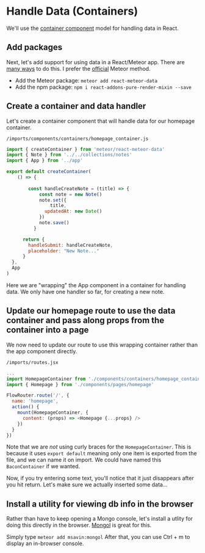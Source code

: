 # Handle Data (Containers)

We'll use the [container component](https://medium.com/@learnreact/container-components-c0e67432e005#.5se1cppmo) model for handling data in React.

## Add packages
Next, let's add support for using data in a React/Meteor app. There are [many ways](https://www.discovermeteor.com/blog/data-loading-react/) to do this.  I prefer the [official](http://guide.meteor.com/react.html) Meteor method.

- Add the Meteor package: ```meteor add react-meteor-data```
- Add the npm package: ```npm i react-addons-pure-render-mixin --save```


## Create a container and data handler 
Let's create a container component that will handle data for our homepage container.

``` /imports/components/containers/homepage_container.js ```

```js
import { createContainer } from 'meteor/react-meteor-data'
import { Note } from '../../collections/notes'
import { App } from '../app'

export default createContainer(
	() => {
		
		const handleCreateNote = (title) => {
			const note = new Note()
			note.set({
				title,
			  updatedAt: new Date()
			})
			note.save()
		  }

	  return {
	  	handleSubmit: handleCreateNote,
        placeholder: "New Note..."
	  }
  },
  App
)
```

Here we are "wrapping" the App component in a container for handling data.  We only have one handler so far, for creating a new note.

## Update our homepage route to use the data container and pass along props from the container into a page

We now need to update our route to use this wrapping container rather than the app component directly.

``` /imports/routes.jsx ```

```js
...
import HomepageContainer from './components/containers/homepage_container'
import { Homepage } from './components/pages/homepage'

FlowRouter.route('/', {
  name: 'homepage',
  action() {
    mount(HomepageContainer, {
      content: (props) => <Homepage {...props} />
    })
  }
})
```
Note that we are _not_ using curly braces for the ``` HomepageContainer ```. This is because it uses ``` export default ``` meaning only one item is exported from the file, and we can name it on import.  We could have named this ``` BaconContainer ``` if we wanted.

Now, if you try entering some text, you'll notice that it just disappears after you hit return.  Let's make sure we actually inserted some data...

## Install a utility for viewing db info in the browser

Rather than have to keep opening a Mongo console, let's install a utlity for doing this directly in the browser.  [Mongol](https://github.com/msavin/Mongol) is great for this.

Simply type ``` meteor add msavin:mongol ```
After that, you can use Ctrl + m to display an in-browser console.

